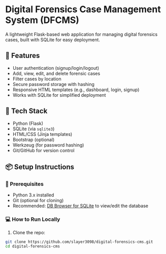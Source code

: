 # Digital Forensics Case Management System (DFCMS)

A lightweight Flask-based web application for managing digital forensics cases, built with SQLite for easy deployment.

## 🚀 Features

- User authentication (signup/login/logout)
- Add, view, edit, and delete forensic cases
- Filter cases by location
- Secure password storage with hashing
- Responsive HTML templates (e.g., dashboard, login, signup)
- Works with SQLite for simplified deployment

## 🧰 Tech Stack

- Python (Flask)
- SQLite (via `sqlite3`)
- HTML/CSS (Jinja templates)
- Bootstrap (optional)
- Werkzeug (for password hashing)
- Git/GitHub for version control

## 📦 Setup Instructions

### 🔧 Prerequisites

- Python 3.x installed
- Git (optional for cloning)
- Recommended: [DB Browser for SQLite](https://sqlitebrowser.org/) to view/edit the database

### 💻 How to Run Locally

1. Clone the repo:

```bash
git clone https://github.com/slayer3098/digital-forensics-cms.git
cd digital-forensics-cms
